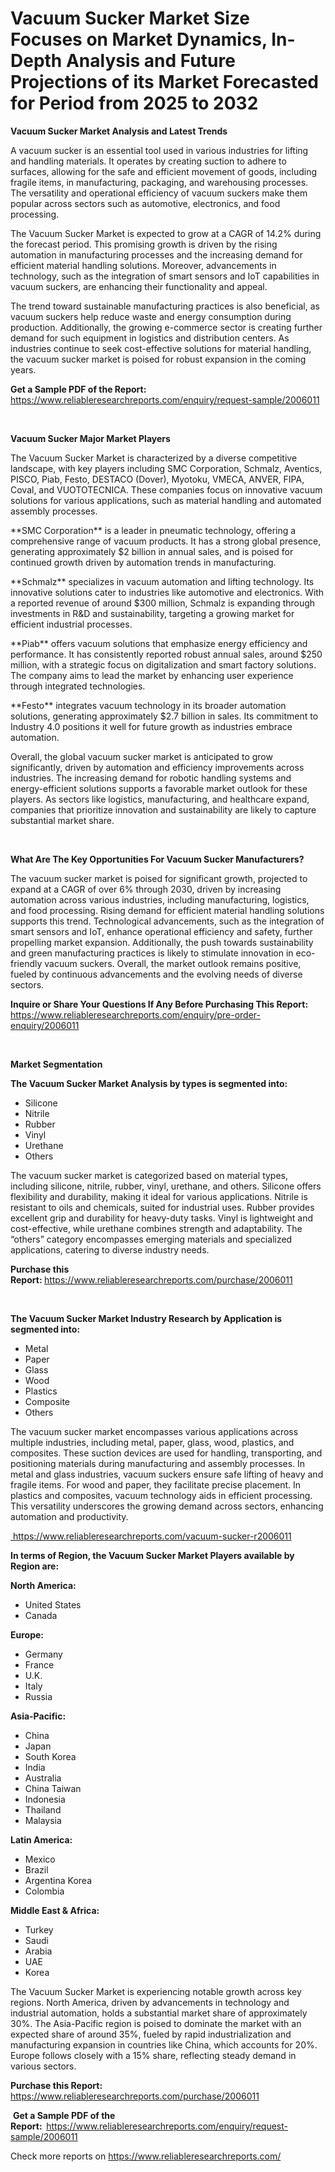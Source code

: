 <p><h1>Vacuum Sucker Market Size Focuses on Market Dynamics, In-Depth Analysis and Future Projections of its Market Forecasted for Period from 2025 to 2032</h1></p><p><strong>Vacuum Sucker Market Analysis and Latest Trends</strong></p>
<p><p>A vacuum sucker is an essential tool used in various industries for lifting and handling materials. It operates by creating suction to adhere to surfaces, allowing for the safe and efficient movement of goods, including fragile items, in manufacturing, packaging, and warehousing processes. The versatility and operational efficiency of vacuum suckers make them popular across sectors such as automotive, electronics, and food processing.</p><p>The Vacuum Sucker Market is expected to grow at a CAGR of 14.2% during the forecast period. This promising growth is driven by the rising automation in manufacturing processes and the increasing demand for efficient material handling solutions. Moreover, advancements in technology, such as the integration of smart sensors and IoT capabilities in vacuum suckers, are enhancing their functionality and appeal. </p><p>The trend toward sustainable manufacturing practices is also beneficial, as vacuum suckers help reduce waste and energy consumption during production. Additionally, the growing e-commerce sector is creating further demand for such equipment in logistics and distribution centers. As industries continue to seek cost-effective solutions for material handling, the vacuum sucker market is poised for robust expansion in the coming years.</p></p>
<p><strong>Get a Sample PDF of the Report:&nbsp;</strong> <a href="https://www.reliableresearchreports.com/enquiry/request-sample/2006011?utm_campaign=1674&utm_medium=2&utm_source=Github&utm_content=ia&utm_term=23022025&utm_id=vacuum-sucker">https://www.reliableresearchreports.com/enquiry/request-sample/2006011</a></p>
<p>&nbsp;</p>
<p><strong>Vacuum Sucker Major Market Players</strong></p>
<p><p>The Vacuum Sucker Market is characterized by a diverse competitive landscape, with key players including SMC Corporation, Schmalz, Aventics, PISCO, Piab, Festo, DESTACO (Dover), Myotoku, VMECA, ANVER, FIPA, Coval, and VUOTOTECNICA. These companies focus on innovative vacuum solutions for various applications, such as material handling and automated assembly processes.</p><p>**SMC Corporation** is a leader in pneumatic technology, offering a comprehensive range of vacuum products. It has a strong global presence, generating approximately $2 billion in annual sales, and is poised for continued growth driven by automation trends in manufacturing.</p><p>**Schmalz** specializes in vacuum automation and lifting technology. Its innovative solutions cater to industries like automotive and electronics. With a reported revenue of around $300 million, Schmalz is expanding through investments in R&D and sustainability, targeting a growing market for efficient industrial processes.</p><p>**Piab** offers vacuum solutions that emphasize energy efficiency and performance. It has consistently reported robust annual sales, around $250 million, with a strategic focus on digitalization and smart factory solutions. The company aims to lead the market by enhancing user experience through integrated technologies.</p><p>**Festo** integrates vacuum technology in its broader automation solutions, generating approximately $2.7 billion in sales. Its commitment to Industry 4.0 positions it well for future growth as industries embrace automation.</p><p>Overall, the global vacuum sucker market is anticipated to grow significantly, driven by automation and efficiency improvements across industries. The increasing demand for robotic handling systems and energy-efficient solutions supports a favorable market outlook for these players. As sectors like logistics, manufacturing, and healthcare expand, companies that prioritize innovation and sustainability are likely to capture substantial market share.</p></p>
<p>&nbsp;</p>
<p><strong>What Are The Key Opportunities For Vacuum Sucker Manufacturers?</strong></p>
<p><p>The vacuum sucker market is poised for significant growth, projected to expand at a CAGR of over 6% through 2030, driven by increasing automation across various industries, including manufacturing, logistics, and food processing. Rising demand for efficient material handling solutions supports this trend. Technological advancements, such as the integration of smart sensors and IoT, enhance operational efficiency and safety, further propelling market expansion. Additionally, the push towards sustainability and green manufacturing practices is likely to stimulate innovation in eco-friendly vacuum suckers. Overall, the market outlook remains positive, fueled by continuous advancements and the evolving needs of diverse sectors.</p></p>
<p><strong>Inquire or Share Your Questions If Any Before Purchasing This Report:</strong> <a href="https://www.reliableresearchreports.com/enquiry/pre-order-enquiry/2006011?utm_campaign=1674&utm_medium=2&utm_source=Github&utm_content=ia&utm_term=23022025&utm_id=vacuum-sucker">https://www.reliableresearchreports.com/enquiry/pre-order-enquiry/2006011</a></p>
<p>&nbsp;</p>
<p><strong>Market Segmentation</strong></p>
<p><strong>The Vacuum Sucker Market Analysis by types is segmented into:</strong></p>
<p><ul><li>Silicone</li><li>Nitrile</li><li>Rubber</li><li>Vinyl</li><li>Urethane</li><li>Others</li></ul></p>
<p><p>The vacuum sucker market is categorized based on material types, including silicone, nitrile, rubber, vinyl, urethane, and others. Silicone offers flexibility and durability, making it ideal for various applications. Nitrile is resistant to oils and chemicals, suited for industrial uses. Rubber provides excellent grip and durability for heavy-duty tasks. Vinyl is lightweight and cost-effective, while urethane combines strength and adaptability. The “others” category encompasses emerging materials and specialized applications, catering to diverse industry needs.</p></p>
<p><strong>Purchase this Report:&nbsp;</strong><a href="https://www.reliableresearchreports.com/purchase/2006011?utm_campaign=1674&utm_medium=2&utm_source=Github&utm_content=ia&utm_term=23022025&utm_id=vacuum-sucker">https://www.reliableresearchreports.com/purchase/2006011</a></p>
<p>&nbsp;</p>
<p><strong>The Vacuum Sucker Market Industry Research by Application is segmented into:</strong></p>
<p><ul><li>Metal</li><li>Paper</li><li>Glass</li><li>Wood</li><li>Plastics</li><li>Composite</li><li>Others</li></ul></p>
<p><p>The vacuum sucker market encompasses various applications across multiple industries, including metal, paper, glass, wood, plastics, and composites. These suction devices are used for handling, transporting, and positioning materials during manufacturing and assembly processes. In metal and glass industries, vacuum suckers ensure safe lifting of heavy and fragile items. For wood and paper, they facilitate precise placement. In plastics and composites, vacuum technology aids in efficient processing. This versatility underscores the growing demand across sectors, enhancing automation and productivity.</p></p>
<p><a href="https://www.reliableresearchreports.com/vacuum-sucker-r2006011?utm_campaign=1674&utm_medium=2&utm_source=Github&utm_content=ia&utm_term=23022025&utm_id=vacuum-sucker">&nbsp;https://www.reliableresearchreports.com/vacuum-sucker-r2006011</a></p>
<p><strong>In terms of Region, the Vacuum Sucker Market Players available by Region are:</strong></p>
<p>
    <p> <strong> North America: </strong>
        <ul>
            <li>United States</li>
            <li>Canada</li>
        </ul>
        </p> 
    <p> <strong> Europe: </strong>
        <ul>
            <li>Germany</li>
            <li>France</li>
            <li>U.K.</li>
            <li>Italy</li>
            <li>Russia</li>
        </ul>
        </p> 
    <p> <strong> Asia-Pacific: </strong>
        <ul>
            <li>China</li>
            <li>Japan</li>
            <li>South Korea</li>
            <li>India</li>
            <li>Australia</li>
            <li>China Taiwan</li>
            <li>Indonesia</li>
            <li>Thailand</li>
            <li>Malaysia</li>
        </ul>
        </p> 
    <p> <strong> Latin America: </strong>
        <ul>
            <li>Mexico</li>
            <li>Brazil</li>
            <li>Argentina Korea</li>
            <li>Colombia</li>
        </ul>
        </p> 
    <p> <strong> Middle East & Africa: </strong>
        <ul>
            <li>Turkey</li>
            <li>Saudi</li>
            <li>Arabia</li>
            <li>UAE</li>
            <li>Korea</li>
        </ul>
    </p>
    </p>
<p><p>The Vacuum Sucker Market is experiencing notable growth across key regions. North America, driven by advancements in technology and industrial automation, holds a substantial market share of approximately 30%. The Asia-Pacific region is poised to dominate the market with an expected share of around 35%, fueled by rapid industrialization and manufacturing expansion in countries like China, which accounts for 20%. Europe follows closely with a 15% share, reflecting steady demand in various sectors.</p></p>
<p><strong>Purchase this Report: </strong><a href="https://www.reliableresearchreports.com/purchase/2006011?utm_campaign=1674&utm_medium=2&utm_source=Github&utm_content=ia&utm_term=23022025&utm_id=vacuum-sucker">https://www.reliableresearchreports.com/purchase/2006011</a></p>
<p>&nbsp;<strong>Get a Sample PDF of the Report:&nbsp;&nbsp;</strong><a href="https://www.reliableresearchreports.com/enquiry/request-sample/2006011?utm_campaign=1674&utm_medium=2&utm_source=Github&utm_content=ia&utm_term=23022025&utm_id=vacuum-sucker">https://www.reliableresearchreports.com/enquiry/request-sample/2006011</a></p>
<p><strong></strong></p>
<p>Check more reports on <a href="https://www.reliableresearchreports.com/?utm_campaign=1674&utm_medium=2&utm_source=Github&utm_content=ia&utm_term=23022025&utm_id=vacuum-sucker">https://www.reliableresearchreports.com/</a></p>